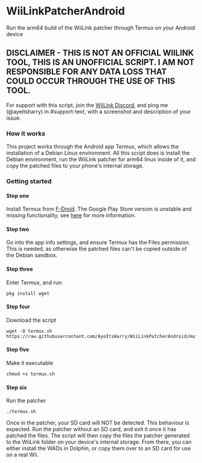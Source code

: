 # WiiLinkPatcherAndroid
Run the arm64 build of the WiiLink patcher through Termux on your Android device 

## DISCLAIMER - THIS IS NOT AN OFFICIAL WIILINK TOOL, THIS IS AN UNOFFICIAL SCRIPT. I AM NOT RESPONSIBLE FOR ANY DATA LOSS THAT COULD OCCUR THROUGH THE USE OF THIS TOOL.

For support with this script, join the [WiiLink Discord](https://discord.gg/wiilink), and ping me (@ayeitsharry) in #support-text, with a screenshot and description of your issue.

### How it works
This project works through the Android app Termux, which allows the installation of a Debian Linux environment. All this script does is install the Debian environment, run the WiiLink patcher for arm64 linux inside of it, and copy the patched files to your phone's internal storage.

### Getting started
#### Step one
Install Termux from [F-Droid](https://f-droid.org/en/packages/com.termux/). The Google Play Store version is unstable and missing functionality, see [here](https://github.com/termux-play-store/) for more information.
#### Step two
Go into the app info settings, and ensure Termux has the Files permission. This is needed, as otherwise the patched files can't be copied outside of the Debian sandbox.
#### Step three
Enter Termux, and run:
```
pkg install wget
```
#### Step four
Download the script
```
wget -O termux.sh https://raw.githubusercontent.com/AyeItsHarry/WiiLinkPatcherAndroid/main/termux.sh
```
#### Step five
Make it executable
```
chmod +x termux.sh
```
#### Step six
Run the patcher
```
./termux.sh
```
Once in the patcher, your SD card will NOT be detected. This behaviour is expected. Run the patcher without an SD card, and exit it once it has patched the files. The script will then copy the files the patcher generated to the WiiLink folder on your device's internal storage. From there, you can either install the WADs in Dolphin, or copy them over to an SD card for use on a real Wii.
